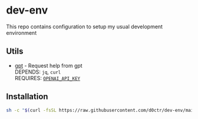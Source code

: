 # dev-env
This repo contains configuration to setup my usual development environment

## Utils
  - [gpt](bin/gpt) - Request help from gpt <br/>
    DEPENDS: `jq`, `curl` <br/>
    REQUIRES: [`OPENAI_API_KEY`](https://platform.openai.com/account/api-keys)

## Installation
```bash
sh -c "$(curl -fsSL https://raw.githubusercontent.com/d0ctr/dev-env/main/install.sh)"
```
